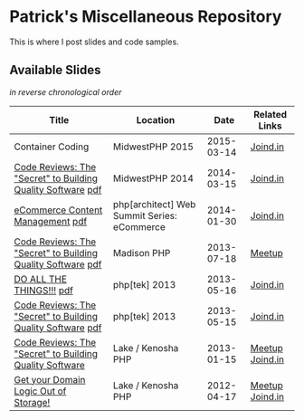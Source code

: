 # Patrick's Miscellaneous Repository

This is where I post slides and code samples.

## Available Slides

_in reverse chronological order_

Title|Location|Date|Related Links
-----|--------|----|-------------
Container Coding|MidwestPHP 2015|2015-03-14|[Joind.in](https://joind.in/talk/view/13087)
[Code Reviews: The "Secret" to Building Quality Software](CodeReviews-MidwestPHP.pptx) [pdf](CodeReviews-MidwestPHP.pdf)|MidwestPHP 2014|2014-03-15|[Joind.in](https://joind.in/talk/view/10546)
[eCommerce Content Management](eCommerceCMS-WebSummit.pptx) [pdf](eCommerceCMS-WebSummit.pdf)|php[architect] Web Summit Series: eCommerce|2014-01-30|[Joind.in](https://joind.in/talk/view/10313)
[Code Reviews: The "Secret" to Building Quality Software](CodeReviews-MadisonPHP.pptx) [pdf](CodeReviews-MadisonPHP.pdf)|Madison PHP|2013-07-18|[Meetup](http://www.meetup.com/madisonphp/events/125686792/)
[DO ALL THE THINGS!!!](DoAllTheThings-tek13.pptx) [pdf](DoAllTheThings-tek13.pdf)|php[tek] 2013|2013-05-16|[Joind.in](https://joind.in/talk/view/8161)
[Code Reviews: The "Secret" to Building Quality Software](CodeReviews-tek13.pptx) [pdf](CodeReviews-tek13.pdf)|php[tek] 2013|2013-05-15|[Joind.in](https://joind.in/talk/view/8160)
[Code Reviews: The "Secret" to Building Quality Software](CodeReviews-LKPUG.pptx)|Lake / Kenosha PHP|2013-01-15|[Meetup](http://www.meetup.com/Lake-Kenosha-PHP-Users-Group/events/97472012/) [Joind.in](https://joind.in/talk/view/8065)
[Get your Domain Logic Out of Storage!](DomainLogic-LKPUG.pptx)|Lake / Kenosha PHP|2012-04-17|[Meetup](http://www.meetup.com/Lake-Kenosha-PHP-Users-Group/events/58010282/) [Joind.in](https://joind.in/talk/view/6364)
